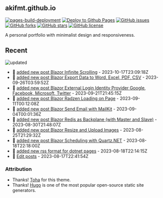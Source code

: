 ## akifmt.github.io

[![pages-build-deployment](https://github.com/akifmt/akifmt.github.io/actions/workflows/pages/pages-build-deployment/badge.svg)](https://github.com/akifmt/akifmt.github.io/actions/workflows/pages/pages-build-deployment)
[![Deploy to Github Pages](https://github.com/akifmt/akifmt.github.io/actions/workflows/deploy-site.yaml/badge.svg)](https://github.com/akifmt/akifmt.github.io/actions/workflows/deploy-site.yaml)
[![GitHub issues](https://img.shields.io/github/issues/akifmt/akifmt.github.io)](https://github.com/akifmt/akifmt.github.io/issues)
[![GitHub forks](https://img.shields.io/github/forks/akifmt/akifmt.github.io)](https://github.com/akifmt/akifmt.github.io/network)
[![GitHub stars](https://img.shields.io/github/stars/akifmt/akifmt.github.io)](https://github.com/akifmt/akifmt.github.io/stargazers)
[![GitHub license](https://img.shields.io/github/license/akifmt/akifmt.github.io)](https://github.com/akifmt/akifmt.github.io/blob/master/LICENSE)

A personal portfolio with minimalist design and responsiveness.


## Recent

<!-- Latest_Commits_Start -->
![updated](https://img.shields.io/badge/Updated-Tue%20Oct%2017%202023%2023%3A15%3A26%20GMT%2B0000%20(Coordinated%20Universal%20Time)-blue.svg)
- :page_facing_up: [added new post Blazor Infinite Scrolling](https://github.com/akifmt/akifmt.github.io/commit/3d054657af2f2aeffd3197cadd40298cd8603025) - 2023-10-17T23:09:18Z 
- :page_facing_up: [added new post Blazor Export Data to Word, Excel, PDF, CSV](https://github.com/akifmt/akifmt.github.io/commit/16f29342dc51a84886d8079dbe6e79b95829682d) - 2023-09-26T03:59:52Z 
- :page_facing_up: [added new post Blazor External Login Identity Provider Google, Facebook, Microsoft, Twitter](https://github.com/akifmt/akifmt.github.io/commit/88d7f7bcab99c68d6eefb57c3e5f85ea4abe2936) - 2023-09-21T21:45:15Z 
- :page_facing_up: [added new post Blazor Radzen Loading on Page](https://github.com/akifmt/akifmt.github.io/commit/324cd7e0618edb65f8ffd9917dbae30dd7529004) - 2023-09-11T00:12:08Z 
- :page_facing_up: [added new post Blazor Send Email with MailKit](https://github.com/akifmt/akifmt.github.io/commit/daf685d73ea9deb4bc24cfec7eb59c83f53e35b1) - 2023-09-04T00:01:36Z 
- :page_facing_up: [added new post Blazor Redis as Backplane (with Master and Slave)](https://github.com/akifmt/akifmt.github.io/commit/017c8152922eb3e2adb8820e56d9c90d9a53091d) - 2023-08-30T21:48:07Z 
- :page_facing_up: [added new post Blazor Resize and Upload Images](https://github.com/akifmt/akifmt.github.io/commit/da79d4ff6294cc8b3325bd6cbf88c3ba49519075) - 2023-08-25T21:29:32Z 
- :page_facing_up: [added new post Blazor Scheduling with Quartz.NET](https://github.com/akifmt/akifmt.github.io/commit/5f9313b6b8903c281e6d4577c209b849ccaa8efb) - 2023-08-18T22:18:00Z 
- :page_facing_up: [added new rss format for dotnet pages](https://github.com/akifmt/akifmt.github.io/commit/e094e8f730d9766840c46a1cd02abffe1d7d8dbf) - 2023-08-18T22:14:15Z 
- :page_facing_up: [Edit posts](https://github.com/akifmt/akifmt.github.io/commit/bad86de106ec5de5591e53a909f7cfb9604da849) - 2023-08-17T22:41:54Z 
<!-- Latest_Commits_End -->

### Attribution

- Thanks! [Toha](https://github.com/hugo-toha/toha) for this theme.
- Thanks! [Hugo](https://gohugo.io/) is one of the most popular open-source static site generators.
